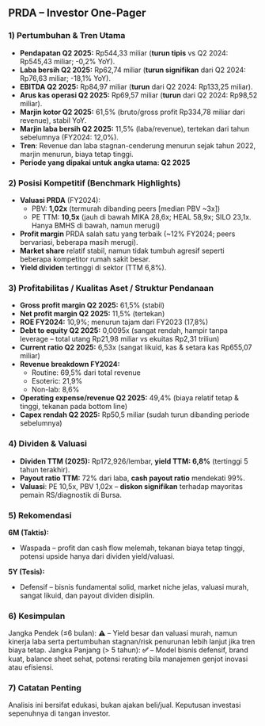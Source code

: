 ## PRDA – Investor One-Pager

### 1) Pertumbuhan & Tren Utama
- **Pendapatan Q2 2025:** Rp544,33 miliar (**turun tipis** vs Q2 2024: Rp545,43 miliar; -0,2% YoY).
- **Laba bersih Q2 2025:** Rp62,74 miliar (**turun signifikan** dari Q2 2024: Rp76,63 miliar; -18,1% YoY).
- **EBITDA Q2 2025:** Rp84,97 miliar (**turun** dari Q2 2024: Rp133,25 miliar).
- **Arus kas operasi Q2 2025:** Rp69,57 miliar (**turun** dari Q2 2024: Rp98,52 miliar).
- **Marjin kotor Q2 2025:** 61,5% (bruto/gross profit Rp334,78 miliar dari revenue), stabil YoY.
- **Marjin laba bersih Q2 2025:** 11,5% (laba/revenue), tertekan dari tahun sebelumnya (FY2024: 12,0%).
- **Tren**: Revenue dan laba stagnan-cenderung menurun sejak tahun 2022, marjin menurun, biaya tetap tinggi.
- **Periode yang dipakai untuk angka utama: Q2 2025**

### 2) Posisi Kompetitif (Benchmark Highlights)
- **Valuasi PRDA** (FY2024):  
  - PBV: **1,02x** (termurah dibanding peers [median PBV ~3x])
  - PE TTM: **10,5x** (jauh di bawah MIKA 28,6x; HEAL 58,9x; SILO 23,1x. Hanya BMHS di bawah, namun merugi)
- **Profit margin** PRDA salah satu yang terbaik (~12% FY2024; peers bervariasi, beberapa masih merugi).
- **Market share** relatif stabil, namun tidak tumbuh agresif seperti beberapa kompetitor rumah sakit besar.
- **Yield dividen** tertinggi di sektor (TTM 6,8%).

### 3) Profitabilitas / Kualitas Aset / Struktur Pendanaan
- **Gross profit margin Q2 2025:** 61,5% (stabil)
- **Net profit margin Q2 2025:** 11,5% (tertekan)
- **ROE FY2024:** 10,9%; menurun tajam dari FY2023 (17,8%)
- **Debt to equity Q2 2025:** 0,0095x (sangat rendah, hampir tanpa leverage – total utang Rp21,98 miliar vs ekuitas Rp2,31 triliun)
- **Current ratio Q2 2025:** 6,53x (sangat likuid, kas & setara kas Rp655,07 miliar)
- **Revenue breakdown FY2024:**
  - Routine: 69,5% dari total revenue
  - Esoteric: 21,9%
  - Non-lab: 8,6%
- **Operating expense/revenue Q2 2025:** 49,4% (biaya relatif tetap & tinggi, tekanan pada bottom line)
- **Capex rendah Q2 2025:** Rp50,5 miliar (sudah turun dibanding periode sebelumnya)

### 4) Dividen & Valuasi
- **Dividen TTM (2025):** Rp172,926/lembar, **yield TTM: 6,8%** (tertinggi 5 tahun terakhir).
- **Payout ratio TTM:** 72% dari laba, **cash payout ratio** mendekati 99%.
- **Valuasi**: PE 10,5x, PBV 1,02x – **diskon signifikan** terhadap mayoritas pemain RS/diagnostik di Bursa.

### 5) Rekomendasi
**6M (Taktis):**  
- Waspada – profit dan cash flow melemah, tekanan biaya tetap tinggi, potensi upside hanya dari dividen yield/valuasi.

**5Y (Tesis):**  
- Defensif – bisnis fundamental solid, market niche jelas, valuasi murah, sangat likuid, dan payout dividen disiplin.

### 6) Kesimpulan
Jangka Pendek (≤6 bulan): **⚠️** – Yield besar dan valuasi murah, namun kinerja laba serta pertumbuhan stagnan/risk penurunan lebih lanjut jika tren biaya tetap.
Jangka Panjang (> 5 tahun): **✅** – Model bisnis defensif, brand kuat, balance sheet sehat, potensi rerating bila manajemen genjot inovasi atau efisiensi.

### 7) Catatan Penting
Analisis ini bersifat edukasi, bukan ajakan beli/jual. Keputusan investasi sepenuhnya di tangan investor.